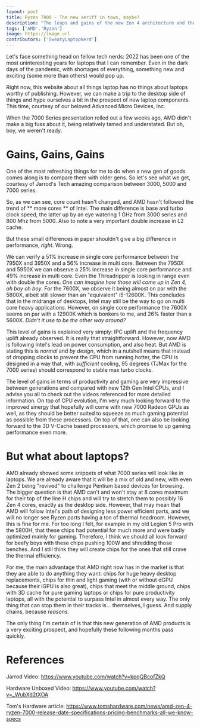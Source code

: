 ```yaml
---
layout: post
title: Ryzen 7000 - The new xeriff in town, maybe?
description: "The leaps and gains of the new Zen 4 architecture and the potential prospects for laptops"
tags: ['AMD'.'Ryzen']
image: https://image.url
contributors: ['SweatyLaptopNerd'] 
---
```


Let's face something head on fellow tech nerds: 2022 has been one of the most uninteresting years for laptops that I can remember. Even in the dark days of the pandemic, with shortages of everything, something new and exciting (some more than others) would pop up.

Right now, this website about all things laptop has no things about laptops worthy of publishing. However, we can make a trip to the desktop side of things and hype ourselves a bit in the prospect of new laptop components. This time, courtesy of our beloved Advanced Micro Devices, Inc.

When the 7000 Series presentation rolled out a few weeks ago, AMD didn't make a big fuss about it, being relatively tamed and understated. But oh, boy, we weren't ready.

# Gains, Gains, Gains

One of the most refreshing things for me to do when a new gen of goods comes along is to compare them with older gens. So let's see what we get, courtesy of Jarrod's Tech amazing comparison between 3000, 5000 and 7000 series.

So, as we can see, core count hasn't changed, and AMD hasn't followed the trend of ** more cores ** of Intel. The main difference is base and turbo clock speed, the latter up by an eye watering 1 GHz from 3000 series and 800 Mhz from 5000.
Also to note a very important double increase in L2 cache.

But these small differences in paper shouldn't give a big difference in performance, *right*. Wrong.

We can verify a 51% increase in single core performance between the 7950X and 3950X and a 56% increase in multi core. Between the 7950X and 5950X we can observe a 25% increase in single core performance and 49% increase in multi core. Even the Threadripper is looking in range even with double the cores. *One can imagine how those will come up in Zen 4, oh boy oh boy*.
For the 7600X, we observe it being almost on par with the 5800X, albeit still slower than an "equivalent" i5-12600K. This concludes that in the midrange of desktops, Intel may still be the way to go on multi core heavy applications. However, on single core performance the 7600X seems on par with a 12900K which is bonkers to me, and 26% faster than a 5600X. *Didn't it use to be the other way around?*

This level of gains is explained very simply: IPC uplift and the frequency uplift already observed. It is really that straightforward. However, now AMD is following Intel's lead on power consumption, and also heat. But AMD is stating this is *normal* and *by design*, which in a nutshell means that instead of dropping clocks to prevent the CPU from running hotter, the CPU is designed in a way that, with *sufficient* cooling, 95 degrees (TJMax for the 7000 series) should correspond to stable max turbo clocks.

The level of gains in terms of productivity and gaming are very impressive between generations and compared with new 12th Gen Intel CPUs, and I advise you all to check out the videos referenced for more detailed information.
On top of CPU evolution, I'm very much looking forward to the improved sinergy that hopefully will come with new 7000 Radeon GPUs as well, as they should be better suited to squeeze as much gaming potential as possible from these processors.
On top of that, one can also be looking forward to the 3D V-Cache based processors, which promise to up gaming performance even more.


# But what about laptops?

AMD already showed some snippets of what 7000 series will look like in laptops. We are already aware that it will be a mix of old and new, with even Zen 2 being "revived" to challenge Pentium based devices for browsing.
The bigger question is that AMD can't and won't stay at 8 cores maximum for their top of the line H chips and will try to stretch them to possibly 16 Zen 4 cores, exactly as the desktop side.
However, that may mean that AMD will follow Intel's path of designing less power efficient parts, and we will no longer see Ryzen parts having a ton of thermal headroom. However, this is fine for me.
For too long I felt, for example in my old Legion 5 Pro with the 5800H, that these chips had potential for much more and were badly optimized mainly for gaming.
Therefore, I think we should all look forward for beefy boys with these chips pushing 100W and shredding those benches. And I still think they will create chips for the ones that still crave the thermal efficiency.

For me, the main advantage that AMD right now has in the market is that they are able to do anything they want: chips for huge heavy desktop replacements, chips for thin and light gaming (with or without dGPU because their iGPU is also great), chips that meet the middle ground, chips with 3D cache for pure gaming laptops or chips for pure productivity laptops, all with the potential to surpass Intel in almost every way. The only thing that can stop them in their tracks is... themselves, I guess. And supply chains, because *reasons*.

The only thing I'm certain of is that this new generation of AMD products is a very exciting prospect, and hopefully these following months pass quickly.






# References

Jarrod Video: https://www.youtube.com/watch?v=kpqQBcofZkQ

Hardware Unboxed Video: https://www.youtube.com/watch?v=_WubXd2tXOA

Tom's Hardware article: https://www.tomshardware.com/news/amd-zen-4-ryzen-7000-release-date-specifications-pricing-benchmarks-all-we-know-specs

